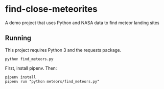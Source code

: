# find-close-meteorites
A demo project that uses Python and NASA data to find meteor landing sites

## Running

This project requires Python 3 and the requests package.

`python find_meteors.py`

First, install pipenv. Then:

```
pipenv install
pipenv run "python meteors/find_meteors.py"
```
